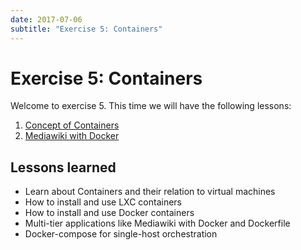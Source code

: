 ```yaml
---
date: 2017-07-06
subtitle: "Exercise 5: Containers"
---
```

# Exercise 5: Containers

Welcome to exercise 5. This time we will have the following lessons:

 1. [Concept of Containers](lesson-containers.md)
 2. [Mediawiki with Docker](lesson-mediawiki_docker.md)

## Lessons learned
 - Learn about Containers and their relation to virtual machines
 - How to install and use LXC containers
 - How to install and use Docker containers
 - Multi-tier applications like Mediawiki with Docker and Dockerfile
 - Docker-compose for single-host orchestration
